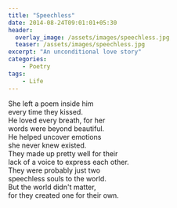 ```yaml
---
title: "Speechless"
date: 2014-08-24T09:01:01+05:30
header:
  overlay_image: /assets/images/speechless.jpg
  teaser: /assets/images/speechless.jpg
excerpt: "An unconditional love story"
categories:
    - Poetry
tags:
    - Life
---
```


She left a poem inside him  
every time they kissed.  
He loved every breath, for her   
words were beyond beautiful.  
He helped uncover emotions   
she never knew existed.   
They made up pretty well for their  
lack of a voice to express each other.  
They were probably just two   
speechless souls to the world.   
But the world didn't matter,   
for they created one for their own.

